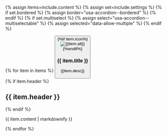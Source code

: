 
{% assign items=include.content %}
{% assign set=include.settings %}
{% if set.bordered %}
    {% assign border="usa-accordion--bordered" %}
{% endif %}
{% if set.multiselect %}
    {% assign select="usa-accordion--multiselectable" %}
    {% assign selected="data-allow-multiple" %}
{% endif %}
<div class="accordion usa-accordion {{border}} {{select}}" {{ selected }}>
    {% for item in items %}
        <span class="usa-accordion__heading">
            <button
            class="usa-accordion__button"
            aria-expanded="false"
            aria-controls="{{ set.ref | default: 'a' }}{{forloop.index}}"
            >
                <div class="accordion_title">
                    {%if item.icon%}
                        <div class="accordion_icon">
                            <img src="{{item.icon}}" alt="{{item.alt}}">
                        </div>
                    {%endif%}
                    <span>
                        <h3>{{ item.title }}</h3>
                        <p>{{item.desc}}</p>
                    </span>
                </div>
            </button>
        </span>
        <div id="{{ set.ref | default: 'a' }}{{forloop.index}}" class="usa-accordion__content usa-prose">
            {% if item.header %} 
            <h2> {{ item.header }}</h2>
            {% endif %}
            <p>
                {{ item.content | markdownify }}
            </p>
        </div>
    {% endfor %}
</div>